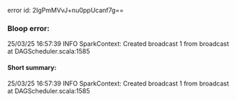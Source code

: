 error id: 2IgPmMVvJ+nu0ppUcanf7g==
### Bloop error:

25/03/25 16:57:39 INFO SparkContext: Created broadcast 1 from broadcast at DAGScheduler.scala:1585
#### Short summary: 

25/03/25 16:57:39 INFO SparkContext: Created broadcast 1 from broadcast at DAGScheduler.scala:1585